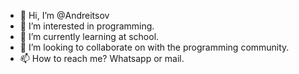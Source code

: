 - 👋 Hi, I’m @Andreitsov
- 👀 I’m interested in programming.
- 🌱 I’m currently learning at school.
- 💞️ I’m looking to collaborate on with the programming community.
- 📫 How to reach me? Whatsapp or mail.

<!---
Andreitsov/Andreitsov is a ✨ special ✨ repository because its `README.md` (this file) appears on your GitHub profile.
You can click the Preview link to take a look at your changes.
--->
